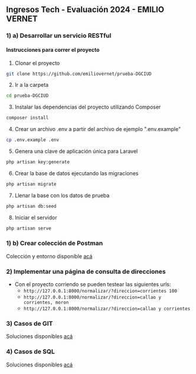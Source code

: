 


## Ingresos Tech - Evaluación 2024 - EMILIO VERNET

### 1) a) Desarrollar un servicio RESTful 

#### Instrucciones para correr el proyecto

1) Clonar el proyecto

```bash
git clone https://github.com/emiliovernet/prueba-DGCIUD
```
2) Ir a la carpeta

```bash
cd prueba-DGCIUD
```
3) Instalar las dependencias del proyecto utilizando Composer

 ```bash
 composer install
 ```
 
4) Crear un archivo .env a partir del archivo de ejemplo ".env.example"

 ```bash
 cp .env.example .env
 ```
5) Genera una clave de aplicación única para Laravel

 ```bash
 php artisan key:generate
 ```

6) Crear la base de datos ejecutando las migraciones

 ```bash
 php artisan migrate
 ```

7) Llenar la base con los datos de prueba

 ```bash
 php artisan db:seed
 ```

8) Iniciar el servidor

 ```bash
 php artisan serve
 ```


### 1) b) Crear colección de Postman

Colección y entorno disponible [acá](https://github.com/emiliovernet/prueba-DGCIUD/tree/main/postman) 

### 2) Implementar una página de consulta de direcciones
- Con el proyecto corriendo se pueden testear las siguientes urls:
  - `http://127.0.0.1:8000/normalizar/?direccion=corrientes 100`
  - `http://127.0.0.1:8000/normalizar/?direccion=callao y corrientes, moron`
  - `http://127.0.0.1:8000/normalizar/?direccion=callao y corrientes`

### 3) Casos de GIT
Soluciones disponibles [acá](https://github.com/emiliovernet/prueba-DGCIUD/blob/main/ejerciciosGIT.md)

### 4) Casos de SQL
Soluciones disponibles [acá](https://github.com/emiliovernet/prueba-DGCIUD/blob/main/ejerciciosSQL.sql)

